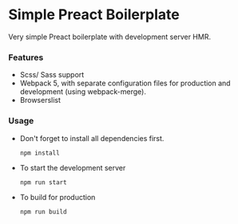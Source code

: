 # Simple Preact Boilerplate

Very simple Preact boilerplate with development server HMR.

### Features
- Scss/ Sass support
- Webpack 5, with separate configuration files for production and development (using webpack-merge).
- Browserslist

### Usage
- Don't forget to install all dependencies first.
    
  `npm install`

- To start the development server

  `npm run start`
    
- To build for production

  `npm run build`








